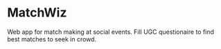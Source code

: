 MatchWiz
========

Web app for match making at social events. Fill UGC questionaire to find best matches to seek in crowd.
